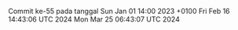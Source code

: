 Commit ke-55 pada tanggal Sun Jan 01 14:00 2023 +0100
Fri Feb 16 14:43:06 UTC 2024
Mon Mar 25 06:43:07 UTC 2024

